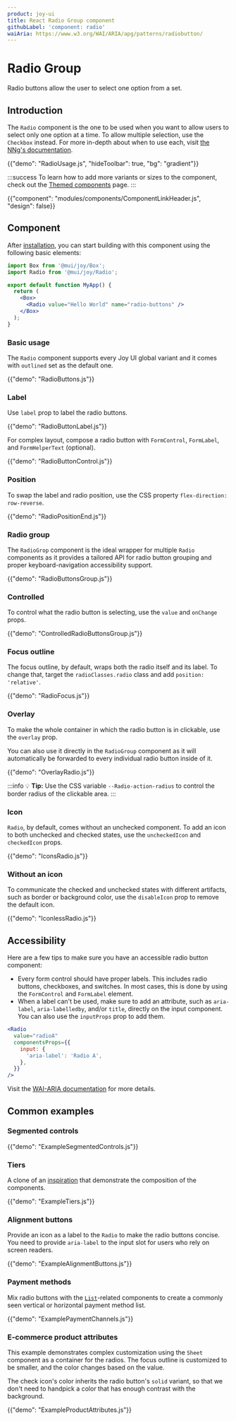 ```yaml
---
product: joy-ui
title: React Radio Group component
githubLabel: 'component: radio'
waiAria: https://www.w3.org/WAI/ARIA/apg/patterns/radiobutton/
---
```


# Radio Group

<p class="description">Radio buttons allow the user to select one option from a set.</p>

## Introduction

The `Radio` component is the one to be used when you want to allow users to select only one option at a time.
To allow multiple selection, use the `Checkbox` instead.
For more in-depth about when to use each, visit [the NNg's documentation](https://www.nngroup.com/articles/checkboxes-vs-radio-buttons/).

{{"demo": "RadioUsage.js", "hideToolbar": true, "bg": "gradient"}}

:::success
To learn how to add more variants or sizes to the component, check out the [Themed components](/joy-ui/customization/themed-components/) page.
:::

{{"component": "modules/components/ComponentLinkHeader.js", "design": false}}

## Component

After [installation](/joy-ui/getting-started/installation/), you can start building with this component using the following basic elements:

```jsx
import Box from '@mui/joy/Box';
import Radio from '@mui/joy/Radio';

export default function MyApp() {
  return (
    <Box>
      <Radio value="Hello World" name="radio-buttons" />
    </Box>
  );
}
```

### Basic usage

The `Radio` component supports every Joy UI global variant and it comes with `outlined` set as the default one.

{{"demo": "RadioButtons.js"}}

### Label

Use `label` prop to label the radio buttons.

{{"demo": "RadioButtonLabel.js"}}

For complex layout, compose a radio button with `FormControl`, `FormLabel`, and `FormHelperText` (optional).

{{"demo": "RadioButtonControl.js"}}

### Position

To swap the label and radio position, use the CSS property `flex-direction: row-reverse`.

{{"demo": "RadioPositionEnd.js"}}

### Radio group

The `RadioGrop` component is the ideal wrapper for multiple `Radio` components as it provides a tailored API for radio button grouping and proper keyboard-navigation accessibility support.

{{"demo": "RadioButtonsGroup.js"}}

### Controlled

To control what the radio button is selecting, use the `value` and `onChange` props.

{{"demo": "ControlledRadioButtonsGroup.js"}}

### Focus outline

The focus outline, by default, wraps both the radio itself and its label.
To change that, target the `radioClasses.radio` class and add `position: 'relative'`.

{{"demo": "RadioFocus.js"}}

### Overlay

To make the whole container in which the radio button is in clickable, use the `overlay` prop.

You can also use it directly in the `RadioGroup` component as it will automatically be forwarded to every individual radio button inside of it.

{{"demo": "OverlayRadio.js"}}

:::info
💡 **Tip:** Use the CSS variable `--Radio-action-radius` to control the border radius of the clickable area.
:::

### Icon

`Radio`, by default, comes without an unchecked component.
To add an icon to both unchecked and checked states, use the `uncheckedIcon` and `checkedIcon` props.

{{"demo": "IconsRadio.js"}}

### Without an icon

To communicate the checked and unchecked states with different artifacts, such as border or background color, use the `disableIcon` prop to remove the default icon.

{{"demo": "IconlessRadio.js"}}

## Accessibility

Here are a few tips to make sure you have an accessible radio button component:

- Every form control should have proper labels.
  This includes radio buttons, checkboxes, and switches.
  In most cases, this is done by using the `FormControl` and `FormLabel` element.
- When a label can't be used, make sure to add an attribute, such as `aria-label`, `aria-labelledby`, and/or `title`, directly on the input component.
  You can also use the `inputProps` prop to add them.

```jsx
<Radio
  value="radioA"
  componentsProps={{
    input: {
      'aria-label': 'Radio A',
    },
  }}
/>
```

Visit the [WAI-ARIA documentation](https://www.w3.org/WAI/ARIA/apg/patterns/radiobutton/) for more details.

## Common examples

### Segmented controls

{{"demo": "ExampleSegmentedControls.js"}}

### Tiers

A clone of an [inspiration](https://dribbble.com/shots/11239824-Radio-button-groups) that demonstrate the composition of the components.

{{"demo": "ExampleTiers.js"}}

### Alignment buttons

Provide an icon as a label to the `Radio` to make the radio buttons concise. You need to provide `aria-label` to the input slot for users who rely on screen readers.

{{"demo": "ExampleAlignmentButtons.js"}}

### Payment methods

Mix radio buttons with the [`List`](/joy-ui/react-list/)-related components to create a commonly seen vertical or horizontal payment method list.

{{"demo": "ExamplePaymentChannels.js"}}

### E-commerce product attributes

This example demonstrates complex customization using the `Sheet` component as a container for the radios.
The focus outline is customized to be smaller, and the color changes based on the value.

The check icon's color inherits the radio button's `solid` variant, so that we don't need to handpick a color that has enough contrast with the background.

{{"demo": "ExampleProductAttributes.js"}}
